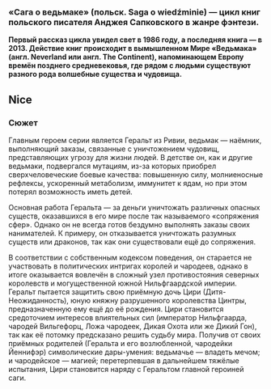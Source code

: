 ### «Сага о ведьмаке» (польск. Saga o wiedźminie) — цикл книг польского писателя Анджея Сапковского в жанре фэнтези.

**Первый рассказ цикла увидел свет в 1986 году, а последняя книга — в 2013. Действие книг происходит в вымышленном Мире «Ведьмака» (англ. Neverland или англ. The Continent), напоминающем Европу времён позднего средневековья, где рядом с людьми существуют разного рода волшебные существа и чудовища.**

## Nice

### Сюжет

Главным героем серии является Геральт из Ривии, ведьмак — наёмник, выполняющий заказы, связанные с уничтожением чудовищ, представляющих угрозу для жизни людей. В детстве он, как и другие ведьмаки, подвергался мутациям, из-за которых приобрел сверхчеловеческие боевые качества: повышенную силу, молниеносные рефлексы, ускоренный метаболизм, иммунитет к ядам, но при этом потерял возможность иметь детей.

Основная работа Геральта — за деньги уничтожать различных опасных существ, оказавшихся в его мире после так называемого «сопряжения сфер». Однако он не всегда готов бездумно выполнять заказы своих нанимателей. К примеру, он отказывается уничтожать разумных существ или драконов, так как они существовали ещё до сопряжения.

В соответствии с собственным кодексом поведения, он старается не участвовать в политических интригах королей и чародеев, однако в итоге оказывается вовлечён в сложный узел противостояния северных королевств и могущественной южной Нильфгаардской империи. Геральт пытается защитить свою приёмную дочь Цири (Дитя-Неожиданность), юную княжну разрушенного королевства Цинтры, предназначенную ему ещё до её рождения. Цири становится средоточием интересов влиятельных сил (император Нильфгаарда, чародей Вильгефорц, Ложа чародеек, Дикая Охота или же Дикий Гон), так как её потомку предсказано решить судьбу мира. Получив от своих приёмных родителей (Геральта и его возлюбленной, чародейки Йеннифэр) символические дары-умения: ведьмачье — владеть мечом; и чародейское — магией; перетерпевшая в дальнейшем тяжёлые испытания, Цири становится наряду с Геральтом главной героиней саги. 